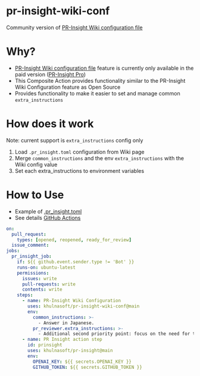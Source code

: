 # pr-insight-wiki-conf
Community version of [PR-Insight Wiki configuration file](https://pr-insight-docs.khulnasoft.com/usage-guide/configuration_options/#wiki-configuration-file)

# Why?
- [PR-Insight Wiki configuration file](https://pr-insight-docs.khulnasoft.com/usage-guide/configuration_options/#wiki-configuration-file) feature is currently only available in the paid version ([PR-Insight Pro](https://www.khulnasoft.com/pricing/))
- This Composite Action provides functionality similar to the PR-Insight Wiki Configuration feature as Open Source
- Provides functionality to make it easier to set and manage common `extra_instructions`

# How does it work
Note: current support is `extra_instructions` config only

1. Load `.pr_insight.toml` configuration from Wiki page
1. Merge `common_instructions` and the env `extra_instructions` with the Wiki config value
1. Set each extra_instructions to environment variables

# How to Use
- Example of [.pr_insight.toml](https://github.com/khulnasoft/pr-insight-wiki-conf/wiki/.pr_insight.toml)
- See details [GitHub Actions](https://github.com/khulnasoft/pr-insight-wiki-conf/actions)
```yaml
on:
  pull_request:
    types: [opened, reopened, ready_for_review]
  issue_comment:
jobs:
  pr_insight_job:
    if: ${{ github.event.sender.type != 'Bot' }}
    runs-on: ubuntu-latest
    permissions:
      issues: write
      pull-requests: write
      contents: write
    steps:
      - name: PR-Insight Wiki Configuration
        uses: khulnasoft/pr-insight-wiki-conf@main
        env:
          common_instructions: >-
            - Answer in Japanese.
          pr_reviewer.extra_instructions: >-
            - Additional second priority point: focus on the need for test code additions or changes to the application code changes.
      - name: PR Insight action step
        id: prinsight
        uses: khulnasoft/pr-insight@main
        env:
          OPENAI_KEY: ${{ secrets.OPENAI_KEY }}
          GITHUB_TOKEN: ${{ secrets.GITHUB_TOKEN }}
```
